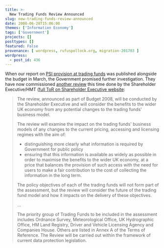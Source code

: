 ```yaml
---
title: >-
  New Trading Funds Review Announced
slug: new-trading-funds-review-announced
date: 2008-06-28T15:06:00
themes: ['Information Economy']
tags: ['Government']
projects: []
posttypes: []
featured: False
provenance: [ wordpress, rufuspollock.org, migration-201703 ]
wordpress:
  - post_id: 436
---
```


When our report on [PSI provision at trading funds](http://rufuspollock.org/2008/03/12/models-of-public-sector-information-provision-via-trading-funds-report-published-today/) was published alongside the budget in March, the Government promised further investigation. They have now commissioned [another review](http://www.hm-treasury.gov.uk/press_6508b.htm) this time done by the Shareholder Executive/HMT ([full ToR on Shareholder Executive website](http://www.shareholderexecutive.gov.uk/publications/pdf/tradingfunds250608terms.pdf):

>  The review, announced as part of Budget 2008, will be conducted by the Shareholder Executive and will consider the benefits to the wider UK economy from any potential changes to the trading funds' business model.
>  
>  The review will examine the impact on the trading funds' business models of any changes to the current pricing, accessing and licensing regimes with the aim of:
>  
>    * distinguishing more clearly what information is required by Government for public policy
>    * ensuring that this information is available as widely as possible in order to maximise the benefits to the wider UK economy, at a price that balances the provision of such access with the need for users to make a fair contribution to the cost of collecting the information in the long term.
>  
>  The policy objectives of each of the trading funds will not form part of the assessment, but the review will consider the future of the trading fund model and how it impacts on the delivery of these objectives.
>
> ...
>
> The priority group of Trading Funds to be included in the assessment includes Ordnance Survey, Meteorological Office, UK Hydrographic Office, HM Land Registry, Driver and Vehicle Licensing Agency and Companies House. Others are listed in Annex A of the Terms of Reference. The Review will be carried out within the framework of current data protection legislation.






